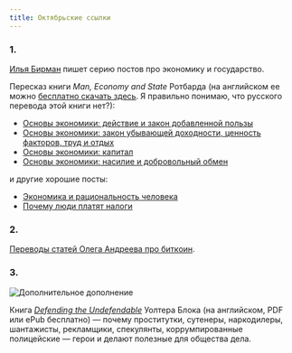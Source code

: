 ```yaml
---
title: Октябрьские ссылки
---
```


### 1.

[Илья Бирман](http://ilyabirman.ru/) пишет серию постов про экономику и государство.

Пересказ книги *Man, Economy and State* Ротбарда (на английском ее можно
[бесплатно скачать здесь](https://mises.org/rothbard/mes.asp). Я правильно
понимаю, что русского перевода этой книги нет?):

* [Основы экономики: действие и закон добавленной пользы](http://ilyabirman.ru/meanwhile/all/action-and-marginal-utility/)
* [Основы экономики: закон убывающей доходности, ценность факторов, труд и отдых](http://ilyabirman.ru/meanwhile/all/law-of-returns/)
* [Основы экономики: капитал](http://ilyabirman.ru/meanwhile/all/capital/)
* [Основы экономики: насилие и добровольный обмен](http://ilyabirman.ru/meanwhile/all/violence-and-voluntary-exchange/)

и другие хорошие посты:

* [Экономика и рациональность человека](http://ilyabirman.ru/meanwhile/all/economy-and-rationality/)
* [Почему люди платят налоги](http://ilyabirman.ru/meanwhile/all/why-people-pay-taxes/)


### 2.

[Переводы статей Олега Андреева про биткоин](http://blog.oleganza.com/post/97724829413).


### 3.

![Дополнительное дополнение](/pics/2014/extra-supplement.jpg)

Книга [*Defending the
Undefendable*](https://mises.org/document/3490/Defending-the-Undefendable)
Уолтера Блока (на английском, PDF или ePub бесплатно) — почему проститутки,
сутенеры, наркодилеры, шантажисты, рекламщики, спекулянты, коррумпированные
полицейские — герои и делают полезные для общества дела.
